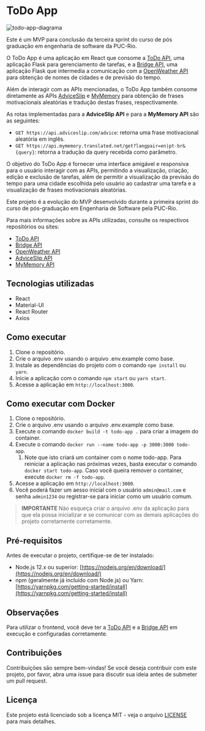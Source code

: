 # ToDo App
![todo-app-diagrama](https://github.com/BrunoBasstos/mvp3-app-todo/assets/5402439/5dbce2ab-44c1-40ba-9b06-e311e0c5cdc2)

Este é um MVP para conclusão da terceira sprint do curso de pós graduação em engenharia de software da PUC-Rio.

O ToDo App é uma aplicação em React que consome a [ToDo API](https://github.com/BrunoBasstos/mvp3-api-todo), uma
aplicação Flask para gerenciamento de tarefas, e a
[Bridge API](https://github.com/BrunoBasstos/mvp3-api-bridge), uma aplicação Flask que intermedia a comunicação com
a [OpenWeather API](http://openweathermap.org) para
obtenção de nomes de cidades e de previsão do tempo.

Além de interagir com as APIs mencionadas, o ToDo App também consome diretamente as
APIs [AdviceSlip](https://api.adviceslip.com/) e [MyMemory](https://mymemory.translated.net/doc/spec.php) para obtenção
de frases motivacionais aleatórias e tradução destas frases, respectivamente.

As rotas implementadas para a **AdviceSlip API** e para a **MyMemory API** são as seguintes:

- `GET https://api.adviceslip.com/advice`: retorna uma frase motivacional aleatória em inglês.
- `GET https://api.mymemory.translated.net/get?langpair=en|pt-br&{query}`: retorna a tradução da query
  recebida como parâmetro.

O objetivo do ToDo App é fornecer uma interface amigável e responsiva para o usuário interagir com as APIs, permitindo a
visualização, criação, edição e exclusão de tarefas, além de permitir a visualização da previsão do tempo para uma
cidade escolhida pelo usuário ao
cadastrar uma tarefa e a visualização de frases motivacionais aleatórias.

Este projeto é a evolução do MVP desenvolvido durante a primeira sprint do curso de pós-graduação em Engenharia de
Software pela PUC-Rio.

Para mais informações sobre as APIs utilizadas, consulte os respectivos repositórios ou sites:

- [ToDo API](https://github.com/BrunoBasstos/mvp3-api-todo)
- [Bridge API](https://github.com/BrunoBasstos/mvp3-api-bridge)
- [OpenWeather API](http://openweathermap.org/api)
- [AdviceSlip API](https://api.adviceslip.com/)
- [MyMemory API](https://mymemory.translated.net/doc/spec.php)

## Tecnologias utilizadas

- React
- Material-UI
- React Router
- Axios

## Como executar

1. Clone o repositório.
2. Crie o arquivo .env usando o arquivo .env.example como base.
4. Instale as dependências do projeto com o comando `npm install` ou `yarn`.
5. Inicie a aplicação com o comando `npm start` ou `yarn start`.
6. Acesse a aplicação em `http://localhost:3000`.

## Como executar com Docker

1. Clone o repositório.
2. Crie o arquivo .env usando o arquivo .env.example como base.
3. Execute o comando `docker build -t todo-app .` para criar a imagem do container.
4. Execute o comando `docker run --name todo-app -p 3000:3000 todo-app`.
    1. Note que isto criará um container com o nome todo-app. Para reiniciar a aplicação nas próximas vezes, basta
       executar o comando `docker start todo-app`. Caso você queira remover o container,
       execute `docker rm -f todo-app`.
5. Acesse a aplicação em `http://localhost:3000`.
6. Você poderá fazer um aesso inicial com o usuário `admin@mail.com` e senha `admin1234` ou registrar-se para iniciar
   como um usuário comum.

> **IMPORTANTE** Não esqueça criar o arquivo .env da aplicação para que ela possa inicializar e se comunicar com as demais aplicações do projeto corretamente corretamente. 

## Pré-requisitos

Antes de executar o projeto, certifique-se de ter instalado:

- Node.js 12.x ou superior: [https://nodejs.org/en/download/](https://nodejs.org/en/download/)
- npm (geralmente já incluído com Node.js) ou
  Yarn: [https://yarnpkg.com/getting-started/install](https://yarnpkg.com/getting-started/install)

## Observações

Para utilizar o frontend, você deve ter a [ToDo API](https://github.com/BrunoBasstos/mvp3-api-todo) e
a [Bridge API](https://github.com/BrunoBasstos/mvp3-api-bridge) em execução e configuradas corretamente.

## Contribuições

Contribuições são sempre bem-vindas! Se você deseja contribuir com este projeto, por favor, abra uma issue para discutir
sua ideia antes de submeter um pull request.

## Licença

Este projeto está licenciado sob a licença MIT - veja o arquivo [LICENSE](LICENSE) para mais detalhes.
